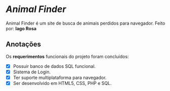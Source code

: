 # *Animal Finder*
Animal Finder é um site de busca de animais perdidos para navegador.
Feito por: **Iago Rosa**
## Anotações
Os **requerimentos** funcionais do projeto foram concluídos:

* [x] Possuir banco de dados SQL funcional.
* [x] Sistema de Login.
* [x] Ter suporte multiplataforma para navegador.
* [x] Ser desenvolvido em HTML5, CSS, PHP e SQL.